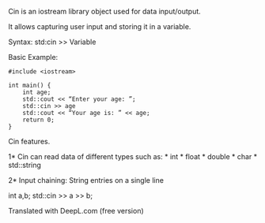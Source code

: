 Cin is an iostream library object used for data input/output.

It allows capturing user input and storing it in a variable.

Syntax: std:cin >> Variable

Basic Example:
```
#include <iostream>

int main() {
	int age;
	std::cout << “Enter your age: ”;
	std::cin >> age
	std::cout << “Your age is: ” << age;
	return 0;
}
```
Cin features.

1* Cin can read data of different types such as:
	* int
	* float
	* double
	* char
	* std::string

2* Input chaining:
String entries on a single line

int a,b;
std::cin >> a >> b;

Translated with DeepL.com (free version)
